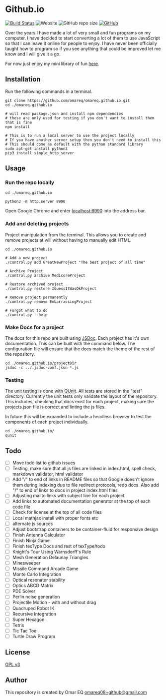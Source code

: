# Github.io

[![Build Status](https://travis-ci.com/omareq/omareq.github.io.svg?branch=master)](https://app.travis-ci.com/github/omareq/omareq.github.io)
![Website](https://img.shields.io/website?url=https%3A%2F%2Fomareq.github.io)
![GitHub repo size](https://img.shields.io/github/repo-size/omareq/omareq.github.io)
[![GitHub](https://img.shields.io/github/license/omareq/omareq.github.io)](https://www.gnu.org/licenses/gpl-3.0.html)

Over the years I have made a lot of very small and fun programs on my computer.
I have decided to start converting a lot of them to use JavaScript so that I can
leave it online for people to enjoy.  I have never been officially taught how to
program so if you see anything that could be improved let me know and I will
give it a go.

For now just enjoy my mini library of fun [here](https://omareq.github.io/).

## Installation

Run the following commands in a terminal.

```
git clone https://github.com/omareq/omareq.github.io.git
cd ./omareq.github.io

# will read package.json and install npm dependencies
# these are only used for testing if you don't want to install them that is fine
npm install

# This is to run a local server to use the project locally
# If you have another server setup then you don't need to install this
# This should come as default with the python standard library
sudo apt-get install python3
pip3 install simple_http_server
```

## Usage

### Run the repo locally
```
cd ./omareq.github.io

python3 -m http.server 8990

```

Open Google Chrome and enter [localhost:8990](http://localhost:8990/) into the
address bar.

### Add and deleting projects

Project manipulation from the terminal.  This allows you to create and remove
projects at will without having to manually edit HTML.
```
cd ./omareq.github.io

# Add a new project
./control.py add GreatNewProject "The best project of all time"

# Archive Project
./control.py archive MedicoreProject

# Restore archived project
./control.py restore IGuessItWasOkProject

# Remove project permanently
./control.py remove EmbarrassingProject

# Forgot what to do
./control.py --help

```

### Make Docs for a project

The docs for this repo are built using [JSDoc](https://jsdoc.app/).  Each
project has it's own documentation.  This can be built with the command below.
The configuration file will ensure that the docs match the theme of the rest
of the repository.

```
cd ./omareq.github.io/projectDir
jsdoc -c ../.jsdoc-conf.json *.js

```


### Testing
The unit testing is done with [QUnit](https://qunitjs.com/).  All tests are
stored in the "test" directory.  Currently the unit tests only validate the
layout of the repository.  This includes, checking that docs exist for each
project, making sure the projects.json file is correct and linting the js files.

In future this will be expanded to include a headless browser to test the
components of each project individually.

```
cd ./omareq.github.io/
qunit
```


## Todo

- [ ]   Move todo list to github issues
- [ ]   Testing, make sure that all js files are linked in index.html, spell check, markdown validator, html validator
- [ ]   Add "/" to end of links in README files so that Google doesn't ignore them during indexing due to file redirect protocols, redo docs.  Also add "/" to end of links to docs in project index.html files
- [ ]   Adjusting mailto links with subject line for each project
- [ ]   Add links to automated documentation generator at the top of each code file
- [ ]   Check for license at the top of all code files
- [ ]   Local mathjax install with proper fonts etc
- [ ]   alternate js sources
- [ ]   Adjust bootstrap containers to be container-fluid for responsive design
- [ ]	Finish Antenna Calculator
- [ ]	Finish Ninja Game
- [ ]   Finish texType Docs and rest of texType/todo
- [ ]	Knight's Tour Using Warnsdorff's Rule
- [ ]	Mesh Generation Delaunay Triangles
- [ ]	Minesweeper
- [ ]   Missile Command Arcade Game
- [ ]   Monte Carlo Integration
- [ ]   Optical resonator stability
- [ ]   Optics ABCD Matrix
- [ ]	PDE Solver
- [ ]   Perlin noise generation
- [ ]   Projectile Motion - with and without drag
- [ ]   Quadruped Robot IK
- [ ]   Recursive Integration
- [ ]	Super Hexagon
- [ ]	Tetris
- [ ]	Tic Tac Toe
- [ ]	Turtle Draw Program

## License

[GPL v3](https://www.gnu.org/licenses/gpl-3.0.html)

## Author

This repository is created by Omar EQ [omareq08+github@gmail.com](mailto:omareq08+github@gmail.com)

